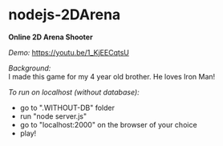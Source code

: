 # nodejs-2DArena
**Online 2D Arena Shooter**

*Demo:*
https://youtu.be/1_KjEECqtsU    

*Background:*  
I made this game for my 4 year old brother. He loves Iron Man!    


*To run on localhost (without database):*
- go to ".WITHOUT-DB" folder
- run "node server.js"
- go to "localhost:2000" on the browser of your choice
- play!






